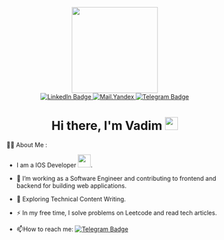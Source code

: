 <div id="header" align="center">
  <img src="https://i.giphy.com/media/v1.Y2lkPTc5MGI3NjExdmJoc2lwcTF4YWx1NHE1d2luazJyeHFlNXA4NnQ3ZmF3Mmx5Z2FoMiZlcD12MV9pbnRlcm5hbF9naWZfYnlfaWQmY3Q9Zw/JqmupuTVZYaQX5s094/giphy.gif" width="200"/>
</div>
<div id="badges" align="center">
  <a href="https://www.linkedin.com/in/vadim-dzyuba">
    <img src="https://img.shields.io/badge/LinkedIn-blue?style=for-the-badge&logo=linkedin&logoColor=white" alt="LinkedIn Badge"/>
  </a>
  <a href="vad.dz2015@yandex.ru">
    <img src="https://img.shields.io/badge/My_mail-red?style=for-the-badge&logo=maildotru&logoColor=white" alt="Mail.Yandex"/>
  </a>
  <a href="https://t.me/PRO100COD3">
    <img src="https://img.shields.io/badge/Telegram-blue?style=for-the-badge&logo=telegram&logoColor=white" alt="Telegram Badge"/>
  </a>
</div>
<div id="badges" align="center">
  <img src="https://komarev.com/ghpvc/?username=PRO100COD3&style=flat-square&color=blue" alt=""/>  
</div>
<h1 align="center">
  Hi there, I'm Vadim
  <img src="https://media.giphy.com/media/hvRJCLFzcasrR4ia7z/giphy.gif" width="30px"/>
</h1>

:man_technologist: About Me :
- I am a IOS Developer <img src="https://media.giphy.com/media/WUlplcMpOCEmTGBtBW/giphy.gif" width="30">.
- :telescope: I’m working as a Software Engineer and contributing to frontend and backend for building web applications.

- :seedling: Exploring Technical Content Writing.

- :zap: In my free time, I solve problems on Leetcode and read tech articles.

- :mailbox:How to reach me: [![Telegram Badge](https://img.shields.io/badge/-your-username-blue?style=flat&logo=Telegram&logoColor=white)](your-tg-url)
